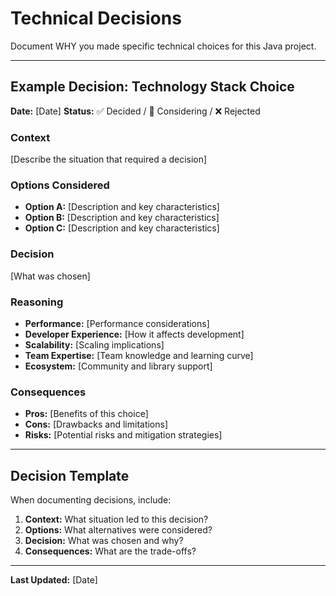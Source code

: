 # Technical Decisions

Document WHY you made specific technical choices for this Java project.

---

## Example Decision: Technology Stack Choice

**Date:** [Date]
**Status:** ✅ Decided / 🤔 Considering / ❌ Rejected

### Context
[Describe the situation that required a decision]

### Options Considered
- **Option A:** [Description and key characteristics]
- **Option B:** [Description and key characteristics] 
- **Option C:** [Description and key characteristics]

### Decision
[What was chosen]

### Reasoning
- **Performance:** [Performance considerations]
- **Developer Experience:** [How it affects development]
- **Scalability:** [Scaling implications]
- **Team Expertise:** [Team knowledge and learning curve]
- **Ecosystem:** [Community and library support]

### Consequences
- **Pros:** [Benefits of this choice]
- **Cons:** [Drawbacks and limitations]
- **Risks:** [Potential risks and mitigation strategies]

---

## Decision Template

When documenting decisions, include:

1. **Context:** What situation led to this decision?
2. **Options:** What alternatives were considered?
3. **Decision:** What was chosen and why?
4. **Consequences:** What are the trade-offs?

---

**Last Updated:** [Date]
